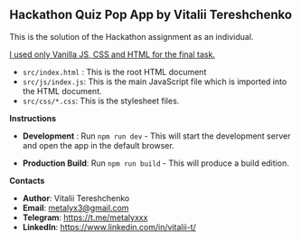 ## Hackathon Quiz Pop App by Vitalii Tereshchenko

This is the solution of the Hackathon assignment as an individual.

<ins>I used only Vanilla JS, CSS and HTML for the final task.</ins>

- ```src/index.html``` : This is the root HTML document
- ```src/js/index.js```: This is the main JavaScript file which is imported into the HTML document.
- ```src/css/*.css```: This is the stylesheet files.

**Instructions**

- **Development** : Run `npm run dev` - This will start the development server and open the app in the default browser.
  
- **Production Build**: Run `npm run build` - This will produce a build edition.

**Contacts**
- **Author**: Vitalii Tereshchenko
- **Email**: metalyx3@gmail.com
- **Telegram**: https://t.me/metalyxxx
- **LinkedIn**: https://www.linkedin.com/in/vitalii-t/
